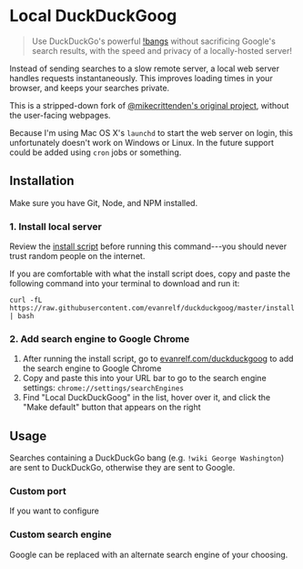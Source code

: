 # Local DuckDuckGoog

> Use DuckDuckGo's powerful [!bangs](https://duckduckgo.com/bang) without sacrificing Google's search results, with the speed and privacy of a locally-hosted server!

Instead of sending searches to a slow remote server, a local web server handles requests instantaneously. This improves loading times in your browser, and keeps your searches private.

This is a stripped-down fork of [@mikecrittenden's original project](https://github.com/mikecrittenden/duckduckgoog), without the user-facing webpages.

Because I'm using Mac OS X's `launchd` to start the web server on login, this unfortunately doesn't work on Windows or Linux. In the future support could be added using `cron` jobs or something.

## Installation

Make sure you have Git, Node, and NPM installed.


### 1. Install local server
Review the [install script](install) before running this command---you should never trust random people on the internet.

If you are comfortable with what the install script does, copy and paste the following command into your terminal to download and run it:

```text
curl -fL https://raw.githubusercontent.com/evanrelf/duckduckgoog/master/install | bash
```

### 2. Add search engine to Google Chrome
1. After running the install script, go to [evanrelf.com/duckduckgoog](http://evanrelf.com/duckduckgoog) to add the search engine to Google Chrome
2. Copy and paste this into your URL bar to go to the search engine settings: `chrome://settings/searchEngines`
3. Find "Local DuckDuckGoog" in the list, hover over it, and click the "Make default" button that appears on the right

## Usage

Searches containing a DuckDuckGo bang (e.g. `!wiki George Washington`) are sent to DuckDuckGo, otherwise they are sent to Google.

### Custom port
If you want to configure

### Custom search engine
Google can be replaced with an alternate search engine of your choosing.
